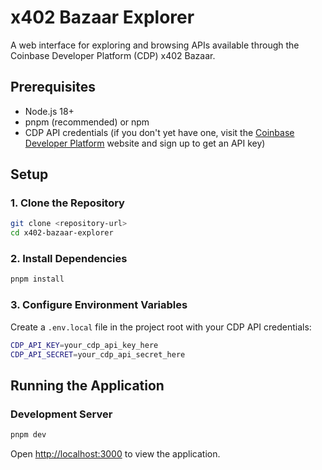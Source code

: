 # x402 Bazaar Explorer

A web interface for exploring and browsing APIs available through the Coinbase Developer Platform (CDP) x402 Bazaar.

## Prerequisites

- Node.js 18+ 
- pnpm (recommended) or npm
- CDP API credentials (if you don't yet have one, visit the [Coinbase Developer Platform](https://portal.cdp.coinbase.com/) website and sign up to get an API key)

## Setup

### 1. Clone the Repository

```bash
git clone <repository-url>
cd x402-bazaar-explorer
```

### 2. Install Dependencies

```bash
pnpm install
```

### 3. Configure Environment Variables

Create a `.env.local` file in the project root with your CDP API credentials:

```bash
CDP_API_KEY=your_cdp_api_key_here
CDP_API_SECRET=your_cdp_api_secret_here
```

## Running the Application

### Development Server

```bash
pnpm dev
```

Open [http://localhost:3000](http://localhost:3000) to view the application.
